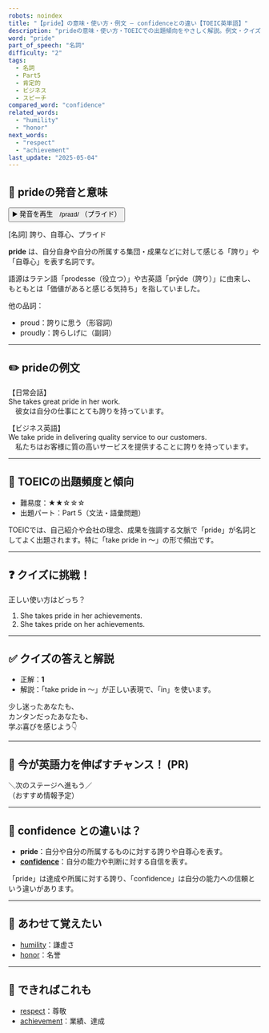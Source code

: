 ```yaml
---
robots: noindex
title: "【pride】の意味・使い方・例文 ― confidenceとの違い【TOEIC英単語】"
description: "prideの意味・使い方・TOEICでの出題傾向をやさしく解説。例文・クイズ付きでconfidenceとの違いもわかりやすく学べます。"
word: "pride"
part_of_speech: "名詞"
difficulty: "2"
tags:
  - 名詞
  - Part5
  - 肯定的
  - ビジネス
  - スピーチ
compared_word: "confidence"
related_words:
  - "humility"
  - "honor"
next_words:
  - "respect"
  - "achievement"
last_update: "2025-05-04"
---
```


## 🔰 prideの発音と意味

<button class="play-audio" onclick="playTTS('pride')">
  <span class="play-audio-main">
    ▶️ 発音を再生　/praɪd/
  </span>
  <span class="play-audio-sub">
    （プライド）
  </span>
</button>

[名詞] 誇り、自尊心、プライド

**pride** は、自分自身や自分の所属する集団・成果などに対して感じる「誇り」や「自尊心」を表す名詞です。

語源はラテン語「prodesse（役立つ）」や古英語「prȳde（誇り）」に由来し、もともとは「価値があると感じる気持ち」を指していました。

他の品詞：  
- proud：誇りに思う（形容詞）
- proudly：誇らしげに（副詞）

---

## ✏️ prideの例文

【日常会話】  
She takes great pride in her work.  
　彼女は自分の仕事にとても誇りを持っています。

【ビジネス英語】  
We take pride in delivering quality service to our customers.  
　私たちはお客様に質の高いサービスを提供することに誇りを持っています。

---

## 🎯 TOEICの出題頻度と傾向

- 難易度：★★☆☆☆
- 出題パート：Part 5（文法・語彙問題）

TOEICでは、自己紹介や会社の理念、成果を強調する文脈で「pride」が名詞としてよく出題されます。特に「take pride in ～」の形で頻出です。

---

## ❓ クイズに挑戦！

正しい使い方はどっち？

1. She takes pride in her achievements.  
2. She takes pride on her achievements.

---

## ✅ クイズの答えと解説

- 正解：**1**
- 解説：「take pride in ～」が正しい表現で、「in」を使います。

少し迷ったあなたも、  
カンタンだったあなたも、  
学ぶ喜びを感じよう👇️

---

## 🚀 今が英語力を伸ばすチャンス！ (PR)

<div class="info-center">
＼次のステージへ進もう／<br>  
（おすすめ情報予定）
</div>

---

## 🤔  confidence との違いは？

- **pride**：自分や自分の所属するものに対する誇りや自尊心を表す。
- **[confidence](/word/confidence)**：自分の能力や判断に対する自信を表す。

「pride」は達成や所属に対する誇り、「confidence」は自分の能力への信頼という違いがあります。

---

## 🧩 あわせて覚えたい

- [humility](/word/humility)：謙虚さ
- [honor](/word/honor)：名誉

---

## 📖 できればこれも

- [respect](/word/respect)：尊敬
- [achievement](/word/achievement)：業績、達成

<!-- cvid: aid32_bid07 -->
